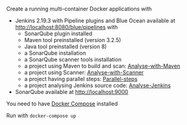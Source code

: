Create a running multi-container Docker applications with
* Jenkins 2.19.3 with Pipeline plugins and Blue Ocean available at <http://localhost:8080/blue/pipelines> with 
  * SonarQube plugin installed
  * Maven tool preinstalled (version 3.2.5)
  * Java tool preinstalled (version 8)
  * a SonarQube installation
  * a SonarQube scanner tools installation
  * a project using Maven to build and scan: [Analyse-with-Maven](http://localhost:8080/blue/organizations/jenkins/Analyse-with-Maven/activity)
  * a project using Scanner: [Analyse-with-Scanner](http://localhost:8080/blue/organizations/jenkins/Analyse-with-Scanner/activity)
  * a project having parallel steps: [Parallel-steps](http://localhost:8080/blue/organizations/jenkins/Parallel-steps/activity)
  * a project analysing Jenkins source code: [Analyse-Jenkins](http://localhost:8080/blue/organizations/jenkins/Analyse-Jenkins/activity)
* SonarQube available at <http://localhost:9000>

You need to have [Docker Compose](https://docs.docker.com/compose/) installed

Run with ```docker-compose up```
